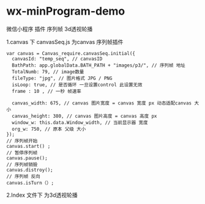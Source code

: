 # wx-minProgram-demo
微信小程序 插件 序列帧 3d透视轮播 

1.canvas 下 canvasSeq.js 为canvas 序列帧插件 

    var canvas = Canvas_require.canvasSeq.initial({
      canvasId: "temp_seq", // canvasID
      BathPath: app.globalData.BATH_PATH + "images/p3/", // 序列帧 地址
      TotalNumb: 79, // image数量
      fileType: "jpg", // 图片格式 JPG / PNG 
      isLoop: true, // 是否循环 一旦设置control 此设置无效
      frame : 10 , // 一秒 帧速率

      canvas_width: 675, // canvas 图片宽度 = canvas 宽度 px 动态适配canvas 大小
      canvas_height: 380, // canvas 图片高度 = canvas 高度 px
      window_w: this.data.Window_width, // 当前显示器 宽度
      org_w: 750, // 原本 父级 大小
    });
    // 序列帧开始
    canvas.start() ;
    // 暂停序列帧
    canvas.pause();
    // 序列帧销毁
    canvas.distroy();
    // 序列帧 反向
    canvas.isTurn（）;
 
 2.Index 文件下 为3d透视轮播
    

